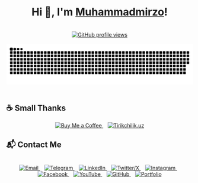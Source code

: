 <h1 align="center">
  Hi 👋, I'm <a href="https://muhammadmirzo.uz/" target="_blank">Muhammadmirzo</a>!
</h1>

<br/>

<div align="center">
  <a href="https://u8views.com/github/muhammadmirzomd" target="_blank">
    <img src="https://u8views.com/api/v1/github/profiles/197096556/views/day-week-month-total-count.svg" alt="GitHub profile views" />
  </a>
</div>

<br/>

<div align="center">
  <a href="https://muhammadmirzo.uz/" target="_blank">
    <img src="snake.svg" alt="Snake animation" />
  </a>
</div>

<br/>

## ☕ Small Thanks

<div align="center">
  <a href="https://buymeacoffee.com/muhammadmirzo" target="_blank">
    <img src="https://img.shields.io/badge/Buy%20Me%20a%20Coffee-ffdd00?style=for-the-badge&logo=buy-me-a-coffee&logoColor=000000&label=%E2%98%95%20Buy%20Me%20a%20Coffee&labelColor=000000" alt="Buy Me a Coffee" height="35" />
  </a>
  &nbsp;&nbsp;
  <a href="https://tirikchilik.uz/muhammadmirzomd" target="_blank">
    <img src="https://img.shields.io/badge/Tirikchilik.uz-ffdd00?style=for-the-badge&logo=buy-me-a-coffee&logoColor=ffffff&label=%F0%9F%93%A6%20Tirikchilik&labelColor=000000" alt="Tirikchilik.uz" height="35" />
  </a>
</div>

## 📬 Contact Me

<br/>

<div align="center">

  <a href="mailto:hi@muhammadmirzo.uz" target="_blank">
    <img src="https://img.shields.io/badge/Gmail-Email-ff4a3d?style=for-the-badge&logo=gmail&logoColor=white" alt="Email" />
  </a>
  &nbsp;&nbsp;

  <a href="https://t.me/muhammadmirzomd" target="_blank">
    <img src="https://img.shields.io/badge/Telegram-Chat-26A5E4?style=for-the-badge&logo=telegram&logoColor=white" alt="Telegram" />
  </a>
  &nbsp;&nbsp;

  <a href="https://linkedin.com/in/muhammadmirzomd" target="_blank">
    <img src="https://img.shields.io/badge/LinkedIn-Connect-0077B5?style=for-the-badge&logo=linkedin&logoColor=white" alt="LinkedIn" />
  </a>
  &nbsp;&nbsp;

  <a href="https://twitter.com/muhammadmirzomd" target="_blank">
    <img src="https://img.shields.io/badge/X-Follow-000000?style=for-the-badge&logo=x&logoColor=white" alt="Twitter/X" />
  </a>
  &nbsp;&nbsp;

  <a href="https://instagram.com/muhammadmirzomd" target="_blank">
    <img src="https://img.shields.io/badge/Instagram-View-FD1D1D?style=for-the-badge&logo=instagram&logoColor=white" alt="Instagram" />
  </a>
  &nbsp;&nbsp;

  <a href="https://facebook.com/muhammadmirzomd" target="_blank">
    <img src="https://img.shields.io/badge/Facebook-Profile-0866FF?style=for-the-badge&logo=facebook&logoColor=white" alt="Facebook" />
  </a>
  &nbsp;&nbsp;

  <a href="https://youtube.com/@muhammadmirzomd" target="_blank">
    <img src="https://img.shields.io/badge/YouTube-Subscribe-FF0000?style=for-the-badge&logo=youtube&logoColor=white" alt="YouTube" />
  </a>
  &nbsp;&nbsp;

  <a href="https://github.com/muhammadmirzomd" target="_blank">
    <img src="https://img.shields.io/badge/GitHub-Code-24292F?style=for-the-badge&logo=github&logoColor=white" alt="GitHub" />
  </a>
  &nbsp;&nbsp;

  <a href="https://muhammadmirzo.uz" target="_blank">
    <img src="https://img.shields.io/badge/Portfolio-Website-4CAF50?style=for-the-badge&logo=google-chrome&logoColor=white" alt="Portfolio" />
  </a>

</div>
